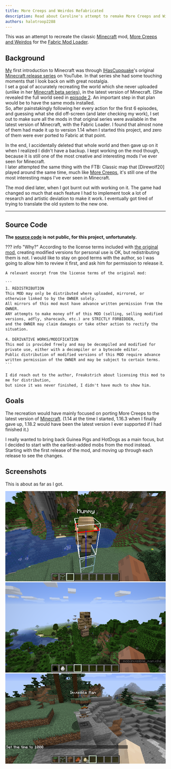 ```yaml
---
title: More Creeps and Weirdos Refabricated
description: Read about Caroline's attempt to remake More Creeps and Wierdos.
authors: halotroop2288
---
```


This was an attempt to recreate the classic [Minecraft] mod,
[More Creeps] [and Weirdos](http://morecreeps.com)
for the [Fabric Mod Loader](https://fabricmc.net).

## Background

[My](/caroline) first introduction to Minecraft was through [IHasCupquake]'s original [Minecraft release series] on YouTube.
In that series she had some touching moments that I look back on with great nostalgia.<br>
I set a goal of accurately recreating the world which she never uploaded (unlike in her [Minecraft beta series]),
in the latest version of Minecraft.
(She revealed the full world seed in [episode 2](https://www.youtube.com/watch?v=7mfcOWdMNPE).
An important step in that plan would be to have the same mods installed.<br>
So, after painstakingly following her every action for the first 6 episodes,
and guessing what she did off-screen (and later checking my work),
I set out to make sure all the mods in that original series were available in the latest version of Minecraft,
with the Fabric Loader.
I found that almost none of them had made it up to version 1.14 when I started this project,
and zero of them were ever ported to Fabric at that point.

In the end, I accidentally deleted that whole world and then gave up on it when I realized I didn't have a backup.
I kept working on the mod though, because it is still one of the most creative
and interesting mods I've ever seen for Minecraft.<br>
I later attempted the same thing with the FTB: Classic map that [Direwolf20] played around the same time,
much like [More Creeps], it's still one of the most interesting maps I've ever seen in Minecraft.

The mod died later, when I got burnt out with working on it.
The game had changed so much that each feature I had to implement
took a lot of research and artistic deviation to make it work.
I eventually got tired of trying to translate the old system to the new one.

---

## Source Code

**The [source code](https://github.com/halotroop2288/more-creeps-refabricated) is not public, for this project, unfortunately.**

??? info "Why?"
    According to the license terms included with [the original mod](https://www.minecraftforum.net/forums/mapping-and-modding-java-edition/minecraft-mods/1272354),
    creating modified versions for personal use is OK, but redistributing them is not.
    I would like to stay on good terms with the author,
    so I was going to allow him to review it first, and ask him for permission to release it.

    A relevant excerpt from the license terms of the original mod:

    ```
    1. REDISTRIBUTION
    This MOD may only be distributed where uploaded, mirrored, or otherwise linked to by the OWNER solely.
    All mirrors of this mod must have advance written permission from the OWNER.
    ANY attempts to make money off of this MOD (selling, selling modified versions, adfly, sharecash, etc.) are STRICTLY FORBIDDEN,
    and the OWNER may claim damages or take other action to rectify the situation.
    
    4. DERIVATIVE WORKS/MODIFICATION
    This mod is provided freely and may be decompiled and modified for private use, either with a decompiler or a bytecode editor.
    Public distribution of modified versions of this MOD require advance written permission of the OWNER and may be subject to certain terms.
    ```

    I did reach out to the author, Freakstrich about licensing this mod to me for distribution,
    but since it was never finished, I didn't have much to show him.

## Goals

The recreation would have mainly focused on porting More Creeps to the latest version of [Minecraft].
(1.14 at the time I started, 1.16.3 when I finally gave up, 1.18.2 would have been the latest version I ever supported if I had finished it.)

I really wanted to bring back Guinea Pigs and HotDogs as a main focus,
but I decided to start with the earliest-added mobs from the mod instead.
Starting with the first release of the mod, and moving up through each release to see the changes.

## Screenshots

This is about as far as I got.

![Early Mummy Hitbox](images/EarlyMummyHitbox.png "Mummy Hitbox")
![Early Mummy demo](images/EarlyMummy.png "Mummy")
![Invisible Man](images/InvisibleMan.png "Invisible Man")

<!-- Static Links -->

[More Creeps]:http://morecreeps.com
[Minecraft]:https://www.minecraft.net
[IHasCupquake]:https://www.youtube.com/@iHasCupquake
[Minecraft release series]:https://www.youtube.com/watch?v=yJbYMsru5Fk&list=PL6D4343236F7D72BB
[Minecraft beta series]:https://www.youtube.com/watch?v=uIAub6YbUe8&list=PL2FF62BD62133D1F7
